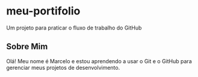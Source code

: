 # meu-portifolio
Um projeto para praticar o fluxo de trabalho do GitHub
## Sobre Mim
Olá! Meu nome é Marcelo e estou aprendendo a usar o Git
e o GitHub para gerenciar meus projetos de
desenvolvimento.
